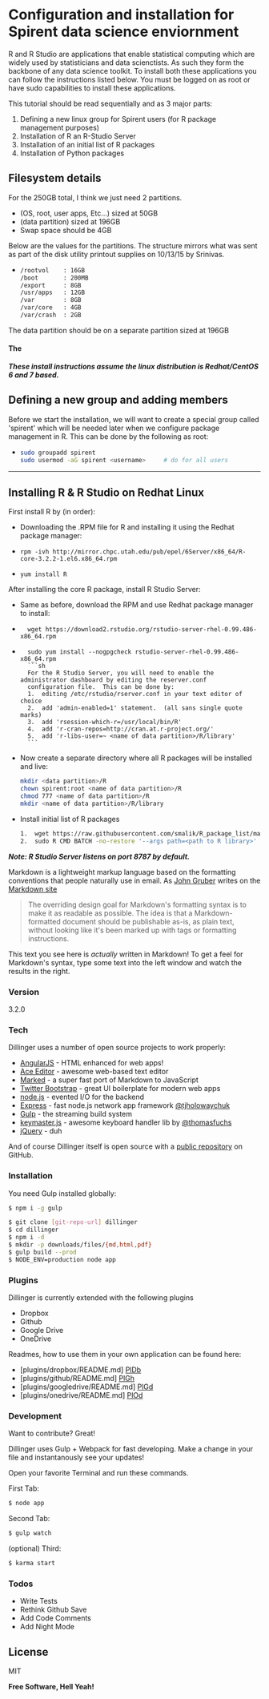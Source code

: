 #   Configuration and installation for Spirent data science enviornment

R and R Studio are applications that enable statistical computing which are widely used by statisticians and data scienctists.  As such they form the backbone of any data science toolkit.  To install both these applications you can follow the instructions listed below.  You must be logged on as root or have sudo capabilities to install these applications.

This tutorial should be read sequentially and as 3 major parts:
1.  Defining a new linux group for Spirent users (for R package management purposes)
2.  Installation of R an R-Studio Server
3.  Installation of an initial list of R packages
4.  Installation of Python packages

##  Filesystem details

For the 250GB total, I think we just need 2 partitions.
- (OS, root, user apps,  Etc…) sized at 50GB
- (data partition) sized at 196GB
- Swap space should be 4GB

Below are the values for the partitions.  The structure mirrors what was sent as part of the disk utility printout supplies on 10/13/15 by Srinivas.

-
    ```sh
    /rootvol    : 16GB
    /boot       : 200MB
    /export     : 8GB
    /usr/apps   : 12GB
    /var        : 8GB
    /var/core   : 4GB
    /var/crash  : 2GB
    ```
The data partition should be on a separate partition sized at 196GB

#### The


***These install instructions assume the linux distribution is Redhat/CentOS 6 and 7 based.***

##  Defining a new group and adding members
Before we start the installation, we will want to create a special group called 'spirent' which will be needed later when we configure package management in R.  This can be done by the following as root:

-   ```sh
    sudo groupadd spirent
    sudo usermod -aG spirent <username>     # do for all users
    ```
___

##   Installing R & R Studio on Redhat Linux
First install R by (in order):
  - Downloading the .RPM file for R and installing it using the Redhat package manager:
  -     rpm -ivh http://mirror.chpc.utah.edu/pub/epel/6Server/x86_64/R-core-3.2.2-1.el6.x86_64.rpm
  -     yum install R

After installing the core R package, install R Studio Server:

-   Same as before, download the RPM and use Redhat package manager to install:
-       wget https://download2.rstudio.org/rstudio-server-rhel-0.99.486-x86_64.rpm
-       sudo yum install --nogpgcheck rstudio-server-rhel-0.99.486-x86_64.rpm
        ```sh
        For the R Studio Server, you will need to enable the administrator dashboard by editing the reserver.conf
        configuration file.  This can be done by:
        1.  editing /etc/rstudio/rserver.conf in your text editor of choice
        2.  add 'admin-enabled=1' statement.  (all sans single quote marks)
        3.  add 'rsession-which-r=/usr/local/bin/R'
        4.  add 'r-cran-repos=http://cran.at.r-project.org/'
        5.  add 'r-libs-user=~ <name of data partition>/R/library'
        ```
-   Now create a separate directory where all R packages will be installed and live:
    ```sh
    mkdir <data partition>/R
    chown spirent:root <name of data partition>/R
    chmod 777 <name of data partition>/R
    mkdir <name of data partition>/R/library
    ```
-   Install initial list of R packages
    ```sh
    1.  wget https://raw.githubusercontent.com/smalik/R_package_list/master/install_packages.R
    2.  sudo R CMD BATCH -no-restore '--args path=<path to R library>' install_packages.R
    ```

***Note: R Studio Server listens on port 8787 by default.***

Markdown is a lightweight markup language based on the formatting conventions that people naturally use in email.  As [John Gruber] writes on the [Markdown site][df1]

> The overriding design goal for Markdown's
> formatting syntax is to make it as readable
> as possible. The idea is that a
> Markdown-formatted document should be
> publishable as-is, as plain text, without
> looking like it's been marked up with tags
> or formatting instructions.

This text you see here is *actually* written in Markdown! To get a feel for Markdown's syntax, type some text into the left window and watch the results in the right.

### Version
3.2.0

### Tech

Dillinger uses a number of open source projects to work properly:

* [AngularJS] - HTML enhanced for web apps!
* [Ace Editor] - awesome web-based text editor
* [Marked] - a super fast port of Markdown to JavaScript
* [Twitter Bootstrap] - great UI boilerplate for modern web apps
* [node.js] - evented I/O for the backend
* [Express] - fast node.js network app framework [@tjholowaychuk]
* [Gulp] - the streaming build system
* [keymaster.js] - awesome keyboard handler lib by [@thomasfuchs]
* [jQuery] - duh

And of course Dillinger itself is open source with a [public repository][dill]
 on GitHub.

### Installation

You need Gulp installed globally:

```sh
$ npm i -g gulp
```

```sh
$ git clone [git-repo-url] dillinger
$ cd dillinger
$ npm i -d
$ mkdir -p downloads/files/{md,html,pdf}
$ gulp build --prod
$ NODE_ENV=production node app
```

### Plugins

Dillinger is currently extended with the following plugins

* Dropbox
* Github
* Google Drive
* OneDrive

Readmes, how to use them in your own application can be found here:

* [plugins/dropbox/README.md] [PlDb]
* [plugins/github/README.md] [PlGh]
* [plugins/googledrive/README.md] [PlGd]
* [plugins/onedrive/README.md] [PlOd]

### Development

Want to contribute? Great!

Dillinger uses Gulp + Webpack for fast developing.
Make a change in your file and instantanously see your updates!

Open your favorite Terminal and run these commands.

First Tab:
```sh
$ node app
```

Second Tab:
```sh
$ gulp watch
```

(optional) Third:
```sh
$ karma start
```

### Todos

 - Write Tests
 - Rethink Github Save
 - Add Code Comments
 - Add Night Mode

License
----

MIT


**Free Software, Hell Yeah!**

[//]: # (These are reference links used in the body of this note and get stripped out when the markdown processor does it's job. There is no need to format nicely because it shouldn't be seen. Thanks SO - http://stackoverflow.com/questions/4823468/store-comments-in-markdown-syntax)


   [dill]: <https://github.com/joemccann/dillinger>
   [git-repo-url]: <https://github.com/joemccann/dillinger.git>
   [john gruber]: <http://daringfireball.net>
   [@thomasfuchs]: <http://twitter.com/thomasfuchs>
   [df1]: <http://daringfireball.net/projects/markdown/>
   [marked]: <https://github.com/chjj/marked>
   [Ace Editor]: <http://ace.ajax.org>
   [node.js]: <http://nodejs.org>
   [Twitter Bootstrap]: <http://twitter.github.com/bootstrap/>
   [keymaster.js]: <https://github.com/madrobby/keymaster>
   [jQuery]: <http://jquery.com>
   [@tjholowaychuk]: <http://twitter.com/tjholowaychuk>
   [express]: <http://expressjs.com>
   [AngularJS]: <http://angularjs.org>
   [Gulp]: <http://gulpjs.com>

   [PlDb]: <https://github.com/joemccann/dillinger/tree/master/plugins/dropbox/README.md>
   [PlGh]:  <https://github.com/joemccann/dillinger/tree/master/plugins/github/README.md>
   [PlGd]: <https://github.com/joemccann/dillinger/tree/master/plugins/googledrive/README.md>
   [PlOd]: <https://github.com/joemccann/dillinger/tree/master/plugins/onedrive/README.md>
